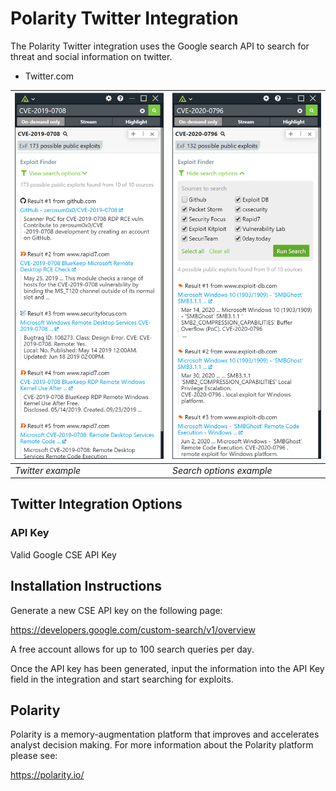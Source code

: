 # Polarity Twitter Integration

The Polarity Twitter integration uses the Google search API to search for threat and social information on twitter.

* Twitter.com

| ![image](assets/overlay2.png)  | ![image](assets/overlay.png)
|---|---|
|*Twitter example* | *Search options example*|

## Twitter Integration Options

### API Key

Valid Google CSE API Key

## Installation Instructions

Generate a new CSE API key on the following page:

https://developers.google.com/custom-search/v1/overview

A free account allows for up to 100 search queries per day.

Once the API key has been generated, input the information into the API Key field in the integration and start searching for exploits. 


## Polarity

Polarity is a memory-augmentation platform that improves and accelerates analyst decision making.  For more information about the Polarity platform please see:

https://polarity.io/
